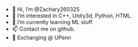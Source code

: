 - 👋 Hi, I’m @Zachary260325
- 👀 I’m interested in C++, Unity3d, Python, HTML.
- 🌱 I’m currently learning ML stuff
- 📫 Contact me on github.
- 📍 Exchanging @ UPenn

<!---
Zachary260325/Zachary260325 is a ✨ special ✨ repository because its `README.md` (this file) appears on your GitHub profile.
You can click the Preview link to take a look at your changes.
--->
